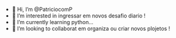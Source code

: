 - 👋 Hi, I’m @PatriciocomP
- 👀 I’m interested in ingressar em novos desafio diario !
- 🌱 I’m currently learning python...
- 💞️ I’m looking to collaborat em organiza ou  criar novos plojetos !


<!---
PatriciocomP/PatriciocomP is a ✨ special ✨ repository because its `README.md` (this file) appears on your GitHub profile.
You can click the Preview link to take a look at your changes.
--->
